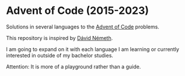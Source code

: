 # Advent of Code (2015-2023)
Solutions in several languages to the [Advent of Code](https://adventofcode.com) problems.

This repository is inspired by [Dávid Németh](https://github.com/encse/adventofcode).

I am going to expand on it with each language I am learning or currently interested in outside of my bachelor studies.

Attention: It is more of a playground rather than a guide.
